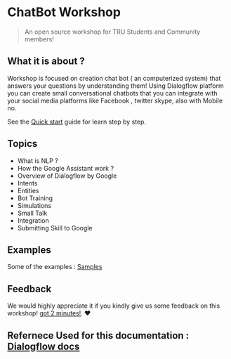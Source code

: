 # ChatBot Workshop

> An open source workshop for TRU Students and Community members!

## What it is about ?

Workshop is focused on creation chat bot ( an computerized system) that answers your questions by understanding them! Using Dialogflow platform you can create small conversational chatbots that you can integrate with your social media platforms like Facebook , twitter skype, also with Mobile no.

See the [Quick start](quickstart.md) guide for learn step by step.

## Topics

- What is NLP ?
- How the Google Assistant work ?
- Overview of Dialogflow by Google
- Intents
- Entities
- Bot Training
- Simulations
- Small Talk
- Integration
- Submitting Skill to Google

## Examples

Some of the examples : [Samples](https://dialogflow.com/docs/samples)

## Feedback

We would highly appreciate it if you kindly give us some feedback on this workshop! [got 2 minutes!](https://truopensource.typeform.com/to/zuAOGM). ❤️


## Refernece Used for this documentation  : [Dialogflow docs](https://dialogflow.com/docs)